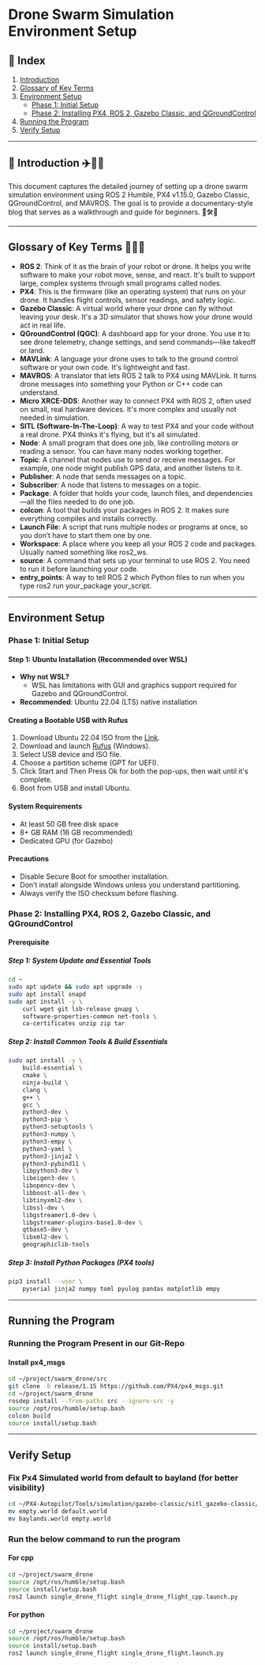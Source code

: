 # Drone Swarm Simulation Environment Setup

## 📘 Index

1. [Introduction](#introduction)
2. [Glossary of Key Terms](#glossary-of-key-terms)
3. [Environment Setup](#environment-setup)
   - [Phase 1: Initial Setup](#phase-1-initial-setup)
   - [Phase 2: Installing PX4, ROS 2, Gazebo Classic, and QGroundControl](#phase-2-installing-px4-ros-2-gazebo-classic-and-qgroundcontrol)
4. [Running the Program](#running-the-program)
5. [Verify Setup](#verify-setup)

---

## 📘 Introduction ✈️🧭🚀
This document captures the detailed journey of setting up a drone swarm simulation environment using ROS 2 Humble, PX4 v1.15.0, Gazebo Classic, QGroundControl, and MAVROS. The goal is to provide a documentary-style blog that serves as a walkthrough and guide for beginners. 🧠🛠️📝

---

## Glossary of Key Terms 🧠📘📌
- **ROS 2**: Think of it as the brain of your robot or drone. It helps you write software to make your robot move, sense, and react. It's built to support large, complex systems through small programs called nodes.
- **PX4**: This is the firmware (like an operating system) that runs on your drone. It handles flight controls, sensor readings, and safety logic.
- **Gazebo Classic**: A virtual world where your drone can fly without leaving your desk. It's a 3D simulator that shows how your drone would act in real life.
- **QGroundControl (QGC)**: A dashboard app for your drone. You use it to see drone telemetry, change settings, and send commands—like takeoff or land.
- **MAVLink**: A language your drone uses to talk to the ground control software or your own code. It's lightweight and fast.
- **MAVROS**: A translator that lets ROS 2 talk to PX4 using MAVLink. It turns drone messages into something your Python or C++ code can understand.
- **Micro XRCE-DDS**: Another way to connect PX4 with ROS 2, often used on small, real hardware devices. It's more complex and usually not needed in simulation.
- **SITL (Software-In-The-Loop)**: A way to test PX4 and your code without a real drone. PX4 thinks it's flying, but it's all simulated.
- **Node**: A small program that does one job, like controlling motors or reading a sensor. You can have many nodes working together.
- **Topic**: A channel that nodes use to send or receive messages. For example, one node might publish GPS data, and another listens to it.
- **Publisher**: A node that sends messages on a topic.
- **Subscriber**: A node that listens to messages on a topic.
- **Package**: A folder that holds your code, launch files, and dependencies—all the files needed to do one job.
- **colcon**: A tool that builds your packages in ROS 2. It makes sure everything compiles and installs correctly.
- **Launch File**: A script that runs multiple nodes or programs at once, so you don’t have to start them one by one.
- **Workspace**: A place where you keep all your ROS 2 code and packages. Usually named something like ros2_ws.
- **source**: A command that sets up your terminal to use ROS 2. You need to run it before launching your code.
- **entry_points**: A way to tell ROS 2 which Python files to run when you type ros2 run your_package your_script.

---

## Environment Setup

### Phase 1: Initial Setup
#### Step 1: Ubuntu Installation (Recommended over WSL)
- **Why not WSL?**
  - WSL has limitations with GUI and graphics support required for Gazebo and QGroundControl.
- **Recommended**: Ubuntu 22.04 (LTS) native installation

#### Creating a Bootable USB with Rufus
1. Download Ubuntu 22.04 ISO from the [Link](https://www.releases.ubuntu.com/22.04/ubuntu-22.04.5-desktop-amd64.iso).
2. Download and launch [Rufus](https://github.com/pbatard/rufus/releases/download/v4.9/rufus-4.9.exe) (Windows).
3. Select USB device and ISO file.
4. Choose a partition scheme (GPT for UEFI).
5. Click Start and Then Press Ok for both the pop-ups, then wait until it's complete.
6. Boot from USB and install Ubuntu.

#### System Requirements
- At least 50 GB free disk space
- 8+ GB RAM (16 GB recommended)
- Dedicated GPU (for Gazebo)

#### Precautions
- Disable Secure Boot for smoother installation.
- Don’t install alongside Windows unless you understand partitioning.
- Always verify the ISO checksum before flashing.

### Phase 2: Installing PX4, ROS 2, Gazebo Classic, and QGroundControl
#### Prerequisite
##### Step 1: System Update and Essential Tools
```bash
cd ~
sudo apt update && sudo apt upgrade -y
sudo apt install snapd
sudo apt install -y \
    curl wget git lsb-release gnupg \
    software-properties-common net-tools \
    ca-certificates unzip zip tar
```

##### Step 2: Install Common Tools & Build Essentials
```bash
sudo apt install -y \
    build-essential \
    cmake \
    ninja-build \
    clang \
    g++ \
    gcc \
    python3-dev \
    python3-pip \
    python3-setuptools \
    python3-numpy \
    python3-empy \
    python3-yaml \
    python3-jinja2 \
    python3-pybind11 \
    libpython3-dev \
    libeigen3-dev \
    libopencv-dev \
    libboost-all-dev \
    libtinyxml2-dev \
    libssl-dev \
    libgstreamer1.0-dev \
    libgstreamer-plugins-base1.0-dev \
    qtbase5-dev \
    libxml2-dev \
    geographiclib-tools
```

##### Step 3: Install Python Packages (PX4 tools)
```bash
pip3 install --user \
    pyserial jinja2 numpy toml pyulog pandas matplotlib empy
```

---

## Running the Program

### Running the Program Present in our Git-Repo
#### Install px4_msgs
```bash
cd ~/project/swarm_drone/src
git clone -b release/1.15 https://github.com/PX4/px4_msgs.git
cd ~/project/swarm_drone
rosdep install --from-paths src --ignore-src -y
source /opt/ros/humble/setup.bash
colcon build
source install/setup.bash
```

---

## Verify Setup

### Fix Px4 Simulated world from default to bayland (for better visibility)
```bash
cd ~/PX4-Autopilot/Tools/simulation/gazebo-classic/sitl_gazebo-classic/worlds
mv empty.world default.world
mv baylands.world empty.world
```

### Run the below command to run the program
#### For cpp
```bash
cd ~/project/swarm_drone
source /opt/ros/humble/setup.bash
source install/setup.bash
ros2 launch single_drone_flight single_drone_flight_cpp.launch.py
```

#### For python
```bash
cd ~/project/swarm_drone
source /opt/ros/humble/setup.bash
source install/setup.bash
ros2 launch single_drone_flight single_drone_flight.launch.py
```
